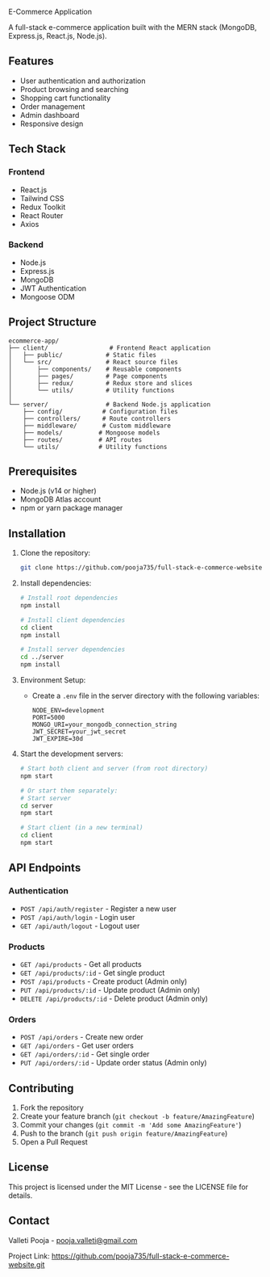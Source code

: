 E-Commerce Application

A full-stack e-commerce application built with the MERN stack (MongoDB, Express.js, React.js, Node.js).

## Features

- User authentication and authorization
- Product browsing and searching
- Shopping cart functionality
- Order management
- Admin dashboard
- Responsive design

## Tech Stack

### Frontend
- React.js
- Tailwind CSS
- Redux Toolkit
- React Router
- Axios

### Backend
- Node.js
- Express.js
- MongoDB
- JWT Authentication
- Mongoose ODM

## Project Structure

```
ecommerce-app/
├── client/                 # Frontend React application
│   ├── public/            # Static files
│   └── src/               # React source files
│       ├── components/    # Reusable components
│       ├── pages/         # Page components
│       ├── redux/         # Redux store and slices
│       └── utils/         # Utility functions
│
└── server/                # Backend Node.js application
    ├── config/           # Configuration files
    ├── controllers/      # Route controllers
    ├── middleware/       # Custom middleware
    ├── models/          # Mongoose models
    ├── routes/          # API routes
    └── utils/           # Utility functions
```

## Prerequisites

- Node.js (v14 or higher)
- MongoDB Atlas account
- npm or yarn package manager

## Installation

1. Clone the repository:
   ```bash
   git clone https://github.com/pooja735/full-stack-e-commerce-website.git
   ```

2. Install dependencies:
   ```bash
   # Install root dependencies
   npm install

   # Install client dependencies
   cd client
   npm install

   # Install server dependencies
   cd ../server
   npm install
   ```

3. Environment Setup:
   - Create a `.env` file in the server directory with the following variables:
     ```
     NODE_ENV=development
     PORT=5000
     MONGO_URI=your_mongodb_connection_string
     JWT_SECRET=your_jwt_secret
     JWT_EXPIRE=30d
     ```

4. Start the development servers:
   ```bash
   # Start both client and server (from root directory)
   npm start

   # Or start them separately:
   # Start server
   cd server
   npm start

   # Start client (in a new terminal)
   cd client
   npm start
   ```

## API Endpoints

### Authentication
- `POST /api/auth/register` - Register a new user
- `POST /api/auth/login` - Login user
- `GET /api/auth/logout` - Logout user

### Products
- `GET /api/products` - Get all products
- `GET /api/products/:id` - Get single product
- `POST /api/products` - Create product (Admin only)
- `PUT /api/products/:id` - Update product (Admin only)
- `DELETE /api/products/:id` - Delete product (Admin only)

### Orders
- `POST /api/orders` - Create new order
- `GET /api/orders` - Get user orders
- `GET /api/orders/:id` - Get single order
- `PUT /api/orders/:id` - Update order status (Admin only)

## Contributing

1. Fork the repository
2. Create your feature branch (`git checkout -b feature/AmazingFeature`)
3. Commit your changes (`git commit -m 'Add some AmazingFeature'`)
4. Push to the branch (`git push origin feature/AmazingFeature`)
5. Open a Pull Request

## License

This project is licensed under the MIT License - see the LICENSE file for details.

## Contact

Valleti Pooja -  pooja.valleti@gmail.com

Project Link: https://github.com/pooja735/full-stack-e-commerce-website.git
